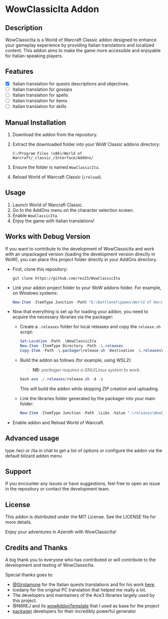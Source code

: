 # WowClassicIta Addon

## Description

WowClassicIta is a World of Warcraft Classic addon designed to enhance your gameplay experience by providing Italian translations and localized content. This addon aims to make the game more accessible and enjoyable for Italian-speaking players.

## Features

- [x] Italian translation for quests descriptions and objectives.
- [ ] Italian translation for gossips
- [ ] Italian translation for spells
- [ ] Italian translation for items
- [ ] Italian translation for skills

## Manual Installation

1. Download the addon from the repository.
2. Extract the downloaded folder into your WoW Classic addons directory:

    ```
    C:/Program Files (x86)/World of Warcraft/_classic_/Interface/AddOns/
    ```

3. Ensure the folder is named `WowClassicIta`.
4. Reload World of Warcraft Classic (`/reload`).

## Usage

1. Launch World of Warcraft Classic.
2. Go to the AddOns menu on the character selection screen.
3. Enable `WowClassicIta`.
4. Enjoy the game with Italian translations!

## Works with Debug Version

If you want to contribute to the development of WowClassicIta and work with an unpackaged version (loading the development version directly in WoW), you can place this project folder directly in your AddOns directory.

- First, clone this repository:

   ```shell
   git clone https://github.com/rez23/WowClassicIta
   ```

- Link your addon project folder to your WoW addons folder. For example, on Windows systems:

   ```powershell
   New-Item -ItemType Junction -Path "D:\Battlenet\games\World of Warcraft\_classic_era_\Interface\AddOns\WowClassicIta" -Value ".\WowClassicIta"
   ```

- Now that everything is set up for loading your addon, you need to acquire the necessary libraries via the packager:
  - Create a `.releases` folder for local releases and copy the `release.sh` script:

       ```powershell
       Set-Location -Path .\WowClassicIta
       New-Item -ItemType Directory -Path .\.releases
       Copy-Item -Path .\.packager\release.sh -Destination .\.releases\release.sh
       ```

  - Build the addon as follows (for example, using WSL2):
     > **NB:** *packager requires a GNU/Linux system to work.*

     ```powershell
     bash.exe ./.releases/release.sh -d -z
     ```

     This will build the addon while skipping ZIP creation and uploading.
  - Link the libraries folder generated by the packager into your main folder:

      ```powershell
      New-Item -ItemType Junction -Path .\Libs -Value ".\releases\WowClassicIta\Libs"
      ```

- Enable addon and Reload World of Warcraft.

## Advanced usage

type /wci or /ita in chat to get a list of options or
configure the addon via the default blizard addon menu

## Support

If you encounter any issues or have suggestions, feel free to open an issue in the repository or contact the development team.

## License

This addon is distributed under the MIT License. See the LICENSE file for more details.

Enjoy your adventures in Azeroth with WowClassicIta!

## Credits and Thanks

A big thank you to everyone who has contributed or will contribute to the development and testing of WowClassicIta.

Special thanks goes to:

- [@Girolamone](https://github.com/Girolamone) for the Italian quests translations and for his work [here](https://github.com/Girolamone/WoWita-quests).
- Icedany for the original PC translation that helped me really a lot.
- The developers and maintainers of the Ace3 libraries largely used by this project.
- @N6REJ and its [wowAddonTemplate](https://github.com/N6REJ/wowAddonTemplate) that I used as base for the project
- [packager](https://github.com/BigWigsMods/packager) developers for their incredibly powerful generator
